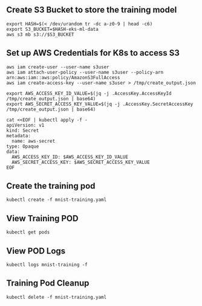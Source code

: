 ## Create S3 Bucket to store the training model

```shell
export HASH=$(< /dev/urandom tr -dc a-z0-9 | head -c6)
export S3_BUCKET=$HASH-eks-ml-data
aws s3 mb s3://$S3_BUCKET
```

## Set up AWS Credentials for K8s to access S3
```shell
aws iam create-user --user-name s3user
aws iam attach-user-policy --user-name s3user --policy-arn arn:aws:iam::aws:policy/AmazonS3FullAccess
aws iam create-access-key --user-name s3user > /tmp/create_output.json
```

```shell
export AWS_ACCESS_KEY_ID_VALUE=$(jq -j .AccessKey.AccessKeyId /tmp/create_output.json | base64)
export AWS_SECRET_ACCESS_KEY_VALUE=$(jq -j .AccessKey.SecretAccessKey /tmp/create_output.json | base64)
```
```shell
cat <<EOF | kubectl apply -f -
apiVersion: v1
kind: Secret
metadata:
  name: aws-secret
type: Opaque
data:
  AWS_ACCESS_KEY_ID: $AWS_ACCESS_KEY_ID_VALUE
  AWS_SECRET_ACCESS_KEY: $AWS_SECRET_ACCESS_KEY_VALUE
EOF
```

## Create the training pod

```shell
kubectl create -f mnist-training.yaml
```

## View Training POD

```shell
kubectl get pods
```

## View POD Logs

```shell
kubectl logs mnist-training -f
```

## Training Pod Cleanup

```shell
kubectl delete -f mnist-training.yaml
```